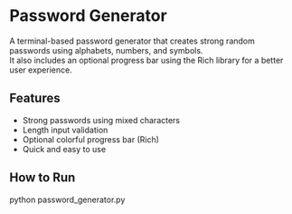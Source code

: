 # Password Generator

A terminal-based password generator that creates strong random passwords using alphabets, numbers, and symbols.  
It also includes an optional progress bar using the Rich library for a better user experience.

## Features
- Strong passwords using mixed characters  
- Length input validation  
- Optional colorful progress bar (Rich)  
- Quick and easy to use  

## How to Run
python password_generator.py
